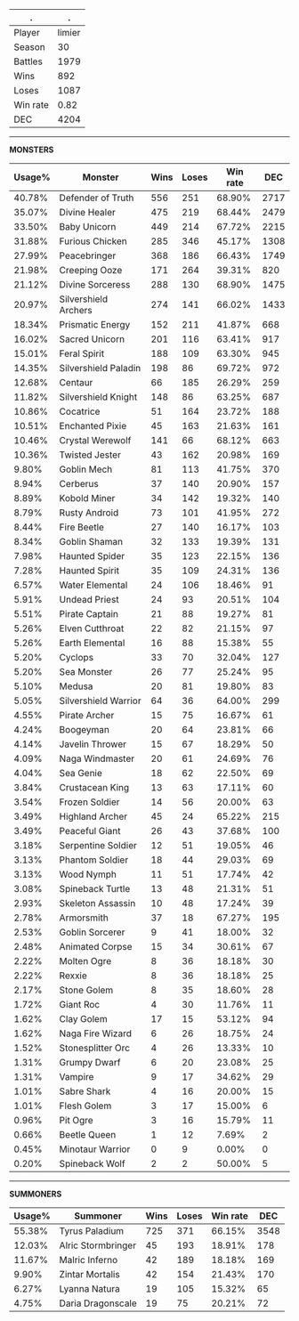 .|.
|-|-
Player|limier
Season|30
Battles|1979
Wins|892
Loses|1087
Win rate|0.82
DEC|4204

---
**MONSTERS**

Usage%|Monster|Wins|Loses|Win rate|DEC|
-|-|-|-|-|-|
40.78%|Defender of Truth|556|251|68.90%|2717|
35.07%|Divine Healer|475|219|68.44%|2479|
33.50%|Baby Unicorn|449|214|67.72%|2215|
31.88%|Furious Chicken|285|346|45.17%|1308|
27.99%|Peacebringer|368|186|66.43%|1749|
21.98%|Creeping Ooze|171|264|39.31%|820|
21.12%|Divine Sorceress|288|130|68.90%|1475|
20.97%|Silvershield Archers|274|141|66.02%|1433|
18.34%|Prismatic Energy|152|211|41.87%|668|
16.02%|Sacred Unicorn|201|116|63.41%|917|
15.01%|Feral Spirit|188|109|63.30%|945|
14.35%|Silvershield Paladin|198|86|69.72%|972|
12.68%|Centaur|66|185|26.29%|259|
11.82%|Silvershield Knight|148|86|63.25%|687|
10.86%|Cocatrice|51|164|23.72%|188|
10.51%|Enchanted Pixie|45|163|21.63%|161|
10.46%|Crystal Werewolf|141|66|68.12%|663|
10.36%|Twisted Jester|43|162|20.98%|169|
9.80%|Goblin Mech|81|113|41.75%|370|
8.94%|Cerberus|37|140|20.90%|157|
8.89%|Kobold Miner|34|142|19.32%|140|
8.79%|Rusty Android|73|101|41.95%|272|
8.44%|Fire Beetle|27|140|16.17%|103|
8.34%|Goblin Shaman|32|133|19.39%|131|
7.98%|Haunted Spider|35|123|22.15%|136|
7.28%|Haunted Spirit|35|109|24.31%|136|
6.57%|Water Elemental|24|106|18.46%|91|
5.91%|Undead Priest|24|93|20.51%|104|
5.51%|Pirate Captain|21|88|19.27%|81|
5.26%|Elven Cutthroat|22|82|21.15%|97|
5.26%|Earth Elemental|16|88|15.38%|55|
5.20%|Cyclops|33|70|32.04%|127|
5.20%|Sea Monster|26|77|25.24%|95|
5.10%|Medusa|20|81|19.80%|83|
5.05%|Silvershield Warrior|64|36|64.00%|299|
4.55%|Pirate Archer|15|75|16.67%|61|
4.24%|Boogeyman|20|64|23.81%|66|
4.14%|Javelin Thrower|15|67|18.29%|50|
4.09%|Naga Windmaster|20|61|24.69%|76|
4.04%|Sea Genie|18|62|22.50%|69|
3.84%|Crustacean King|13|63|17.11%|60|
3.54%|Frozen Soldier|14|56|20.00%|63|
3.49%|Highland Archer|45|24|65.22%|215|
3.49%|Peaceful Giant|26|43|37.68%|100|
3.18%|Serpentine Soldier|12|51|19.05%|46|
3.13%|Phantom Soldier|18|44|29.03%|69|
3.13%|Wood Nymph|11|51|17.74%|42|
3.08%|Spineback Turtle|13|48|21.31%|51|
2.93%|Skeleton Assassin|10|48|17.24%|39|
2.78%|Armorsmith|37|18|67.27%|195|
2.53%|Goblin Sorcerer|9|41|18.00%|32|
2.48%|Animated Corpse|15|34|30.61%|67|
2.22%|Molten Ogre|8|36|18.18%|30|
2.22%|Rexxie|8|36|18.18%|25|
2.17%|Stone Golem|8|35|18.60%|28|
1.72%|Giant Roc|4|30|11.76%|11|
1.62%|Clay Golem|17|15|53.12%|94|
1.62%|Naga Fire Wizard|6|26|18.75%|24|
1.52%|Stonesplitter Orc|4|26|13.33%|10|
1.31%|Grumpy Dwarf|6|20|23.08%|25|
1.31%|Vampire|9|17|34.62%|29|
1.01%|Sabre Shark|4|16|20.00%|15|
1.01%|Flesh Golem|3|17|15.00%|6|
0.96%|Pit Ogre|3|16|15.79%|11|
0.66%|Beetle Queen|1|12|7.69%|2|
0.45%|Minotaur Warrior|0|9|0.00%|0|
0.20%|Spineback Wolf|2|2|50.00%|5|

---
**SUMMONERS**

Usage%|Summoner|Wins|Loses|Win rate|DEC|
-|-|-|-|-|-|
55.38%|Tyrus Paladium|725|371|66.15%|3548|
12.03%|Alric Stormbringer|45|193|18.91%|178|
11.67%|Malric Inferno|42|189|18.18%|169|
9.90%|Zintar Mortalis|42|154|21.43%|170|
6.27%|Lyanna Natura|19|105|15.32%|65|
4.75%|Daria Dragonscale|19|75|20.21%|72|
